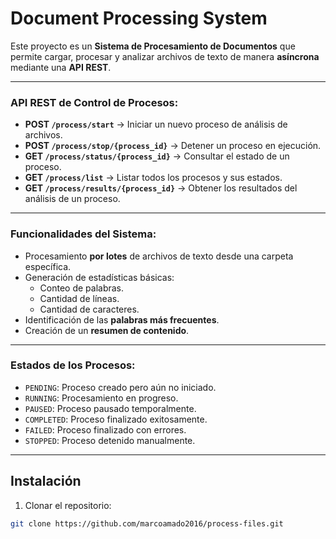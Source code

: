 # Document Processing System

Este proyecto es un **Sistema de Procesamiento de Documentos** que permite cargar, procesar y analizar archivos de texto de manera **asíncrona** mediante una **API REST**.

---

### API REST de Control de Procesos:

- **POST `/process/start`** → Iniciar un nuevo proceso de análisis de archivos.
- **POST `/process/stop/{process_id}`** → Detener un proceso en ejecución.
- **GET `/process/status/{process_id}`** → Consultar el estado de un proceso.
- **GET `/process/list`** → Listar todos los procesos y sus estados.
- **GET `/process/results/{process_id}`** → Obtener los resultados del análisis de un proceso.

---

### Funcionalidades del Sistema:

- Procesamiento **por lotes** de archivos de texto desde una carpeta específica.
- Generación de estadísticas básicas:
  - Conteo de palabras.
  - Cantidad de líneas.
  - Cantidad de caracteres.
- Identificación de las **palabras más frecuentes**.
- Creación de un **resumen de contenido**.

---

###  Estados de los Procesos:

- `PENDING`: Proceso creado pero aún no iniciado.
- `RUNNING`: Procesamiento en progreso.
- `PAUSED`: Proceso pausado temporalmente.
- `COMPLETED`: Proceso finalizado exitosamente.
- `FAILED`: Proceso finalizado con errores.
- `STOPPED`: Proceso detenido manualmente.

---

## Instalación

1. Clonar el repositorio:

```bash
git clone https://github.com/marcoamado2016/process-files.git
```
